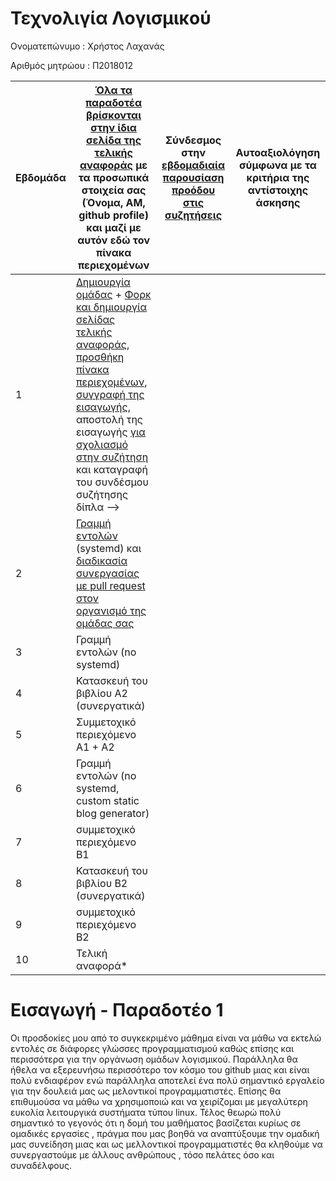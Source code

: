# Τεχνολιγία Λογισμικού

Ονοματεπώνυμο : Χρήστος Λαχανάς

Αριθμός μητρώου : Π2018012

| Εβδομάδα | [Όλα τα παραδοτέα βρίσκονται στην ίδια σελίδα της τελικής αναφοράς](https://epidrome.github.io/teaching/deliverables/) με τα προσωπικά στοιχεία σας (Όνομα, ΑΜ, github profile) και μαζί με αυτόν εδώ τον πίνακα περιεχομένων | Σύνδεσμος στην [εβδομαδιαία παρουσίαση προόδου στις συζητήσεις](https://github.com/courses-ionio/help/discussions/categories/show-and-tell) | Αυτοαξιολόγηση σύμφωνα με τα κριτήρια της αντίστοιχης άσκησης |
| --- | --- | --- | --- |
| 1 | [Δημιουργία ομάδας](https://epidrome.github.io/teaching/team/) + [Φορκ και δημιουργία σελίδας τελικής αναφοράς](https://epidrome.github.io/teaching/guide/), [προσθήκη πίνακα περιεχομένων](https://raw.githubusercontent.com/courses-ionio/sw/master/README.md), [συγγραφή της εισαγωγής](https://epidrome.github.io/teaching/intro/), αποστολή της εισαγωγής [για σχολιασμό στην συζήτηση](https://github.com/courses-ionio/sw/discussions/categories/show-and-tell) και καταγραφή του συνδέσμου συζήτησης δίπλα --> | | |
| 2 | [Γραμμή εντολών](https://epidrome.github.io/teaching/cli) (systemd) και [διαδικασία συνεργασίας με pull request στον οργανισμό της ομάδας σας](https://epidrome.github.io/teaching/team) | | |
| 3 | Γραμμή εντολών (no systemd) | | |
| 4 | Κατασκευή του βιβλίου Α2 (συνεργατικά) | | |
| 5 | Συμμετοχικό περιεχόμενο A1 + A2 | | |
| 6 | Γραμμή εντολών (no systemd, custom static blog generator) | | |
| 7 | συμμετοχικό περιεχόμενο B1 | | |
| 8 | Κατασκευή του βιβλίου Β2 (συνεργατικά) | | |
| 9 | συμμετοχικό περιεχόμενο B2 | | |
| 10 | Τελική αναφορά* | | |

 # Εισαγωγή - Παραδοτέο 1
Οι προσδοκίες μου από το συγκεκριμένο μάθημα είναι να μάθω να εκτελώ εντολές σε διάφορες γλώσσες προγραμματισμού καθώς επίσης και περισσότερα για την οργάνωση ομάδων λογισμικού. Παράλληλα θα ήθελα να εξερευνήσω περισσότερο τον κόσμο του github μιας και είναι πολύ ενδιαφέρον ενώ παράλληλα αποτελεί ένα πολύ σημαντικό εργαλείο για την δουλειά μας ως μελοντικοί προγραμματιστές. Επίσης θα επιθυμούσα να μάθω να χρησιμοποιώ και να χειρίζομαι με μεγαλύτερη ευκολία λειτουργικά συστήματα τύπου linux. Τέλος θεωρώ πολύ σημαντικό το γεγονός ότι η δομή του μαθήματος βασίζεται κυρίως σε ομαδικές εργασίες , πράγμα που μας βοηθά να αναπτύξουμε την ομαδική μας συνείδηση μιας και ως μελλοντικοί προγραμματιστές θα κληθούμε να συνεργαστούμε με άλλους ανθρώπους , τόσο πελάτες όσο και συναδέλφους.
